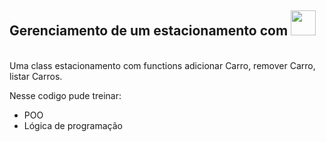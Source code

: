 ## Gerenciamento de um estacionamento com <img width="40px" src="https://github.com/user-attachments/assets/66f9b90c-a0c3-4a55-81d7-c805d3131194"></img>

 <br/>
Uma class estacionamento com functions adicionar Carro, remover Carro, listar Carros.

<p>Nesse codigo pude treinar:</p>
<ul>
  <li>POO</li>
  <li> Lógica de programação</li>
</ul>
